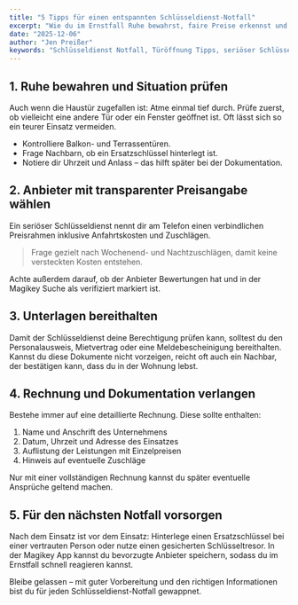 ```yaml
---
title: "5 Tipps für einen entspannten Schlüsseldienst-Notfall"
excerpt: "Wie du im Ernstfall Ruhe bewahrst, faire Preise erkennst und dich optimal auf den Schlüsseldienst vorbereitest."
date: "2025-12-06"
author: "Jen Preißer"
keywords: "Schlüsseldienst Notfall, Türöffnung Tipps, seriöser Schlüsseldienst"
---
```


## 1. Ruhe bewahren und Situation prüfen

Auch wenn die Haustür zugefallen ist: Atme einmal tief durch. Prüfe zuerst, ob vielleicht eine andere Tür oder ein Fenster geöffnet ist. Oft lässt sich so ein teurer Einsatz vermeiden.

- Kontrolliere Balkon- und Terrassentüren.
- Frage Nachbarn, ob ein Ersatzschlüssel hinterlegt ist.
- Notiere dir Uhrzeit und Anlass – das hilft später bei der Dokumentation.

## 2. Anbieter mit transparenter Preisangabe wählen

Ein seriöser Schlüsseldienst nennt dir am Telefon einen verbindlichen Preisrahmen inklusive Anfahrtskosten und Zuschlägen.

> Frage gezielt nach Wochenend- und Nachtzuschlägen, damit keine versteckten Kosten entstehen.

Achte außerdem darauf, ob der Anbieter Bewertungen hat und in der Magikey Suche als verifiziert markiert ist.

## 3. Unterlagen bereithalten

Damit der Schlüsseldienst deine Berechtigung prüfen kann, solltest du den Personalausweis, Mietvertrag oder eine Meldebescheinigung bereithalten. Kannst du diese Dokumente nicht vorzeigen, reicht oft auch ein Nachbar, der bestätigen kann, dass du in der Wohnung lebst.

## 4. Rechnung und Dokumentation verlangen

Bestehe immer auf eine detaillierte Rechnung. Diese sollte enthalten:

1. Name und Anschrift des Unternehmens
2. Datum, Uhrzeit und Adresse des Einsatzes
3. Auflistung der Leistungen mit Einzelpreisen
4. Hinweis auf eventuelle Zuschläge

Nur mit einer vollständigen Rechnung kannst du später eventuelle Ansprüche geltend machen.

## 5. Für den nächsten Notfall vorsorgen

Nach dem Einsatz ist vor dem Einsatz: Hinterlege einen Ersatzschlüssel bei einer vertrauten Person oder nutze einen gesicherten Schlüsseltresor. In der Magikey App kannst du bevorzugte Anbieter speichern, sodass du im Ernstfall schnell reagieren kannst.

Bleibe gelassen – mit guter Vorbereitung und den richtigen Informationen bist du für jeden Schlüsseldienst-Notfall gewappnet.
